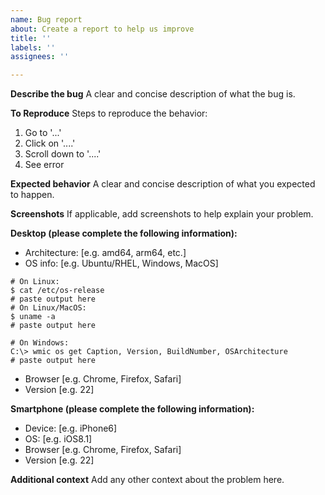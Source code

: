 ```yaml
---
name: Bug report
about: Create a report to help us improve
title: ''
labels: ''
assignees: ''

---
```


**Describe the bug**
A clear and concise description of what the bug is.

**To Reproduce**
Steps to reproduce the behavior:
1. Go to '...'
2. Click on '....'
3. Scroll down to '....'
4. See error

**Expected behavior**
A clear and concise description of what you expected to happen.

**Screenshots**
If applicable, add screenshots to help explain your problem.

**Desktop (please complete the following information):**
 - Architecture: [e.g. amd64, arm64, etc.]
 - OS info: [e.g. Ubuntu/RHEL, Windows, MacOS]
```console
# On Linux:
$ cat /etc/os-release
# paste output here
# On Linux/MacOS:
$ uname -a
# paste output here

# On Windows:
C:\> wmic os get Caption, Version, BuildNumber, OSArchitecture
# paste output here
```
 - Browser [e.g. Chrome, Firefox, Safari]
 - Version [e.g. 22]

**Smartphone (please complete the following information):**
 - Device: [e.g. iPhone6]
 - OS: [e.g. iOS8.1]
 - Browser [e.g. Chrome, Firefox, Safari]
 - Version [e.g. 22]

**Additional context**
Add any other context about the problem here.
